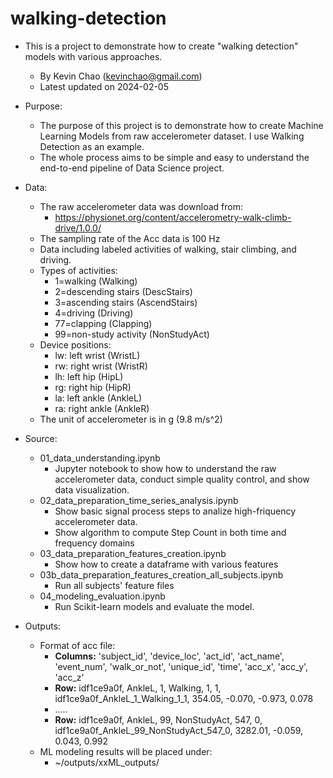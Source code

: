 # walking-detection
* This is a project to demonstrate how to create "walking detection" models with various approaches. 
	* By Kevin Chao (kevinchao@gmail.com)
	* Latest updated on 2024-02-05

* Purpose:
	* The purpose of this project is to demonstrate how to create Machine Learning Models from raw accelerometer dataset. I use Walking Detection as an example.
	* The whole process aims to be simple and easy to understand the end-to-end pipeline of Data Science project.    

* Data:
	* The raw accelerometer data was download from: 
		* https://physionet.org/content/accelerometry-walk-climb-drive/1.0.0/
	* The sampling rate of the Acc data is 100 Hz 
	* Data including labeled activities of walking, stair climbing, and driving.
	* Types of activities:
		* 1=walking (Walking) 
		* 2=descending stairs (DescStairs)
		* 3=ascending stairs (AscendStairs)
		* 4=driving (Driving)
		* 77=clapping (Clapping)
		* 99=non-study activity (NonStudyAct)
	* Device positions:
		* lw: left wrist (WristL)
		* rw: right wrist (WristR)
		* lh: left hip (HipL)
		* rg: right hip (HipR)
		* la: left ankle (AnkleL)
		* ra: right ankle (AnkleR)
	* The unit of accelerometer is in g (9.8 m/s^2)

* Source:
	* 01\_data\_understanding.ipynb
		* Jupyter notebook to show how to understand the raw accelerometer data, conduct simple quality control, and show data visualization.
	* 02\_data\_preparation\_time\_series\_analysis.ipynb
		* Show basic signal process steps to analize high-friquency  accelerometer data. 
		* Show algorithm to compute Step Count in both time and frequency domains
	* 03\_data\_preparation\_features\_creation.ipynb
		* Show how to create a dataframe with various features
	* 03b\_data\_preparation\_features\_creation\_all\_subjects.ipynb
		* Run all subjects' feature files
	* 04\_modeling\_evaluation.ipynb
		* Run Scikit-learn models and evaluate the model. 
* Outputs:
	* Format of acc file:
		* **Columns:** 'subject\_id', 'device\_loc', 'act\_id', 'act\_name', 'event\_num', 'walk\_or\_not', 'unique\_id', 'time', 'acc\_x', 'acc\_y', 'acc\_z' 
		*  **Row:** idf1ce9a0f,	AnkleL,	1,	Walking,	1,	1,	idf1ce9a0f\_AnkleL\_1\_Walking\_1\_1,	354.05,	-0.070,	-0.973,	0.078
		*  .....
		*  **Row:** idf1ce9a0f,	AnkleL,	99,	NonStudyAct,	547,	0,	idf1ce9a0f\_AnkleL\_99\_NonStudyAct\_547\_0,	3282.01,	-0.059,	0.043,	0.992
	*  ML modeling results will be placed under: 
		* ~/outputs/xxML_outputs/
